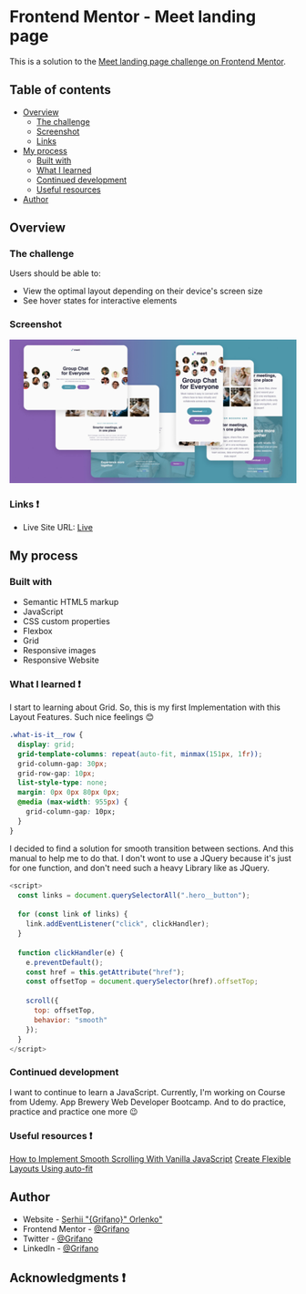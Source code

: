 # Frontend Mentor - Meet landing page

This is a solution to the [Meet landing page challenge on Frontend Mentor](https://www.frontendmentor.io/challenges/meet-landing-page-rbTDS6OUR).

## Table of contents

- [Overview](#overview)
  - [The challenge](#the-challenge)
  - [Screenshot](#screenshot)
  - [Links](#links)
- [My process](#my-process)
  - [Built with](#built-with)
  - [What I learned](#what-i-learned)
  - [Continued development](#continued-development)
  - [Useful resources](#useful-resources)
- [Author](#author)
<!-- - [Acknowledgments](#acknowledgments) -->

## Overview

### The challenge

Users should be able to:

- View the optimal layout depending on their device's screen size
- See hover states for interactive elements

### Screenshot

![](./assets/ScreenShot.jpg)

### Links ❗️

<!-- - Solution URL: [Solution]() -->
- Live Site URL: [Live](https://grifano.github.io/FrontendMentor__Meet-Landing-Page/)

## My process

### Built with

- Semantic HTML5 markup
- JavaScript
- CSS custom properties
- Flexbox
- Grid
- Responsive images
- Responsive Website

### What I learned ❗️

I start to learning about Grid. So, this is my first Implementation with this Layout Features. Such nice feelings 😊
```css
.what-is-it__row {
  display: grid;
  grid-template-columns: repeat(auto-fit, minmax(151px, 1fr));
  grid-column-gap: 30px;
  grid-row-gap: 10px;
  list-style-type: none;
  margin: 0px 0px 80px 0px;
  @media (max-width: 955px) {
    grid-column-gap: 10px;
  }
}
```

I decided to find a solution for smooth transition between sections. And this manual to help me to do that. I don't wont to use a JQuery because it's just for one function, and don't need such a heavy Library like as JQuery.
```js
<script>
  const links = document.querySelectorAll(".hero__button");

  for (const link of links) {
    link.addEventListener("click", clickHandler);
  }

  function clickHandler(e) {
    e.preventDefault();
    const href = this.getAttribute("href");
    const offsetTop = document.querySelector(href).offsetTop;

    scroll({
      top: offsetTop,
      behavior: "smooth"
    });
  }
</script>
```

### Continued development

I want to continue to learn a JavaScript. Currently, I'm working on Course from Udemy. App Brewery Web Developer Bootcamp. And to do practice, practice and practice one more 😉

### Useful resources ❗️

[How to Implement Smooth Scrolling With Vanilla JavaScript](https://webdesign.tutsplus.com/tutorials/smooth-scrolling-vanilla-javascript--cms-35165)
[Create Flexible Layouts Using auto-fit](https://www.freecodecamp.org/learn/responsive-web-design/css-grid/create-flexible-layouts-using-auto-fit)


## Author

- Website - [Serhii "{Grifano}" Orlenko"](https://grifano.webflow.io/)
- Frontend Mentor - [@Grifano](https://www.frontendmentor.io/profile/Grifano)
- Twitter - [@Grifano](https://twitter.com/OrlenkoSerhii)
- LinkedIn - [@Grifano](https://www.linkedin.com/in/serhii-orlenko-44aaa4a3/)

## Acknowledgments ❗️
